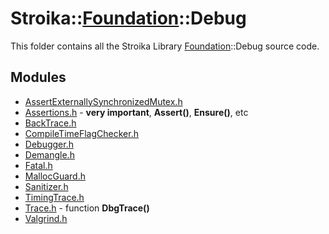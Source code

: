 # Stroika::[Foundation](../ReadMe.md)::Debug

This folder contains all the Stroika Library [Foundation](../ReadMe.md)::Debug source code.

## Modules

- [AssertExternallySynchronizedMutex.h](AssertExternallySynchronizedMutex.h)
- [Assertions.h](Assertions.h) - **very important**, **Assert()**, **Ensure()**, etc
- [BackTrace.h](BackTrace.h)
- [CompileTimeFlagChecker.h](CompileTimeFlagChecker.h)
- [Debugger.h](Debugger.h)
- [Demangle.h](Demangle.h)
- [Fatal.h](Fatal.h)
- [MallocGuard.h](MallocGuard.h)
- [Sanitizer.h](Sanitizer.h)
- [TimingTrace.h](TimingTrace.h)
- [Trace.h](Trace.h) - function **DbgTrace()**
- [Valgrind.h](Valgrind.h)
